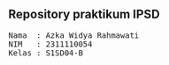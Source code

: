 ## Repository praktikum IPSD

<pre>
Nama  : Azka Widya Rahmawati
NIM   : 2311110054
Kelas : S1SD04-B
</pre>
